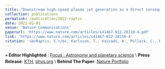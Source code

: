 ```yaml
---
title: "Downstream high-speed plasma jet generation as a direct consequence of shock reformation<small>⭐</small>"
collection: publications
permalink: /publication/2022-raptis
date: 2022-02-01
venue: 'Nature Communications'
paperurl: 'https://www.nature.com/articles/s41467-022-28110-4.pdf'
link: 'https://www.nature.com/articles/s41467-022-28110-4'
citation: '<b>Raptis, S.</b>, Karlsson, T., Vaivads, A., Pollock, C., Plaschke, F., Johlander, A., Trollvik, H.,& Lindqvist, P.-A. (2022). Downstream high-speed plasma jet generation as a direct conse-quence of shock reformation. Nature Communications. 13, 598 https://doi.org/10.1038/s41467-022-28110-4'
---
```

**<small>⭐</small> Editor Highlighted** :  [Focus : Astronomy and planetary science](https://www.nature.com/collections/bbhbgahdfd) \\
**Press Release**: [KTH](https://www.kth.se/en/aktuellt/nyheter/satellite-data-shows-shocking-way-earth-s-magnetic-field-produces-plasma-jets-1.1139242), [phys.org](https://phys.org/news/2022-02-satellite-earth-magnetic-field-plasma.html) \\
**Behind The Paper**: [Nature Portfolio](https://astronomycommunity.nature.com/posts/how-the-solar-wind-slips-through-earth-s-bow-shock)
